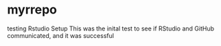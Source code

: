 # myrrepo
testing Rstudio Setup
This was the inital test to see if RStudio and GitHub communicated, and it was successful
